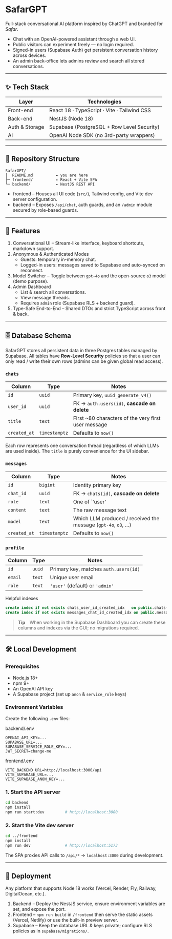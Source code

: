 # SafarGPT

Full-stack conversational AI platform inspired by ChatGPT and branded for *Safar*.

* Chat with an OpenAI-powered assistant through a web UI.
* Public visitors can experiment freely — no login required.
* Signed-in users (Supabase Auth) get persistent conversation history across devices.
* An admin back-office lets admins review and search all stored conversations.

---

## ✨ Tech Stack

| Layer | Technologies |
|-------|--------------|
| Front-end | React 18 · TypeScript · Vite · Tailwind CSS |
| Back-end | NestJS (Node 18) |
| Auth & Storage | Supabase (PostgreSQL + Row Level Security) |
| AI | OpenAI Node SDK (no 3rd-party wrappers) |

---

## 📁 Repository Structure

```
SafarGPT/
│  README.md          ← you are here
├─ frontend/          ← React + Vite SPA
└─ backend/           ← NestJS REST API
```

* frontend – Houses all UI code (`src/`), Tailwind config, and Vite dev server configuration.
* backend  – Exposes `/api/chat`, auth guards, and an `/admin` module secured by role-based guards.

---

## 🎯 Features

1. Conversational UI – Stream-like interface, keyboard shortcuts, markdown support.
2. Anonymous & Authenticated Modes
   * Guests: temporary in-memory chat.
   * Logged-in users: messages saved to Supabase and auto-synced on reconnect.
3. Model Switcher – Toggle between `gpt-4o` and the open-source `o3` model (demo purpose).
4. Admin Dashboard
   * List & search all conversations.
   * View message threads.
   * Requires `admin` role (Supabase RLS + backend guard).
5. Type-Safe End-to-End – Shared DTOs and strict TypeScript across front & back.

---

## 🗄️ Database Schema

SafarGPT stores all persistent data in three Postgres tables managed by Supabase. All tables have **Row-Level Security** policies so that a user can only read / write their own rows (admins can be given global read access).

### `chats`

| Column | Type | Notes |
|--------|------|-------|
| `id` | `uuid` | Primary key, `uuid_generate_v4()` |
| `user_id` | `uuid` | FK → `auth.users(id)`, **cascade on delete** |
| `title` | `text` | First ~80 characters of the very first user message |
| `created_at` | `timestamptz` | Defaults to `now()` |

Each row represents one conversation thread (regardless of which LLMs are used inside). The `title` is purely convenience for the UI sidebar.

### `messages`

| Column | Type | Notes |
|--------|------|-------|
| `id` | `bigint` | Identity primary key |
| `chat_id` | `uuid` | FK → `chats(id)`, **cascade on delete** |
| `role` | `text` | One of `'user' | 'assistant' | 'system'` |
| `content` | `text` | The raw message text |
| `model` | `text` | Which LLM produced / received the message (`gpt-4o`, `o3`, …) |
| `created_at` | `timestamptz` | Defaults to `now()` |

### `profile`

| Column | Type | Notes |
|--------|------|-------|
| `id` | `uuid` | Primary key, matches `auth.users(id)` |
| `email` | `text` | Unique user email |
| `role` | `text` | `'user'` (default) or `'admin'` |

Helpful indexes

```sql
create index if not exists chats_user_id_created_idx   on public.chats(user_id, created_at desc);
create index if not exists messages_chat_id_created_idx on public.messages(chat_id, created_at);
```

> **Tip** When working in the Supabase Dashboard you can create these columns and indexes via the GUI; no migrations required.

---

## 🛠️ Local Development

### Prerequisites

* Node.js 18+
* npm 9+
* An OpenAI API key
* A Supabase project (set up `anon` & `service_role` keys)

### Environment Variables

Create the following `.env` files:

backend/.env
```
OPENAI_API_KEY=...
SUPABASE_URL=...
SUPABASE_SERVICE_ROLE_KEY=...
JWT_SECRET=change-me
```

frontend/.env
```
VITE_BACKEND_URL=http://localhost:3000/api
VITE_SUPABASE_URL=...
VITE_SUPABASE_ANON_KEY=...
```

### 1. Start the API server
```bash
cd backend
npm install
npm run start:dev         # http://localhost:3000
```

### 2. Start the Vite dev server
```bash
cd ../frontend
npm install
npm run dev               # http://localhost:5173
```
The SPA proxies API calls to `/api/*` → `localhost:3000` during development.

---

## 🚀 Deployment

Any platform that supports Node 18 works (Vercel, Render, Fly, Railway, DigitalOcean, etc.).

1. Backend – Deploy the NestJS service, ensure environment variables are set, and expose the port.
2. Frontend – `npm run build` in `/frontend` then serve the static assets (Vercel, Netlify) or use the built-in preview server.
3. Supabase – Keep the database URL & keys private; configure RLS policies as in `supabase/migrations/`.
